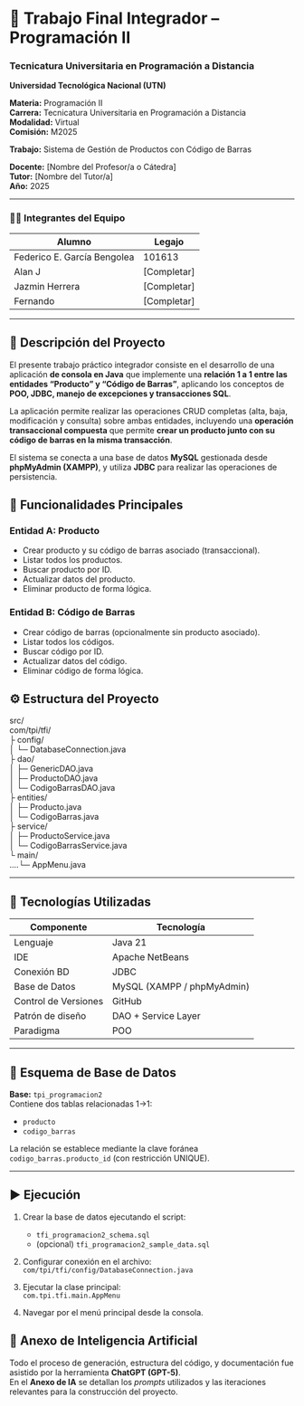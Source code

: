 # 🧾 Trabajo Final Integrador – Programación II 
### Tecnicatura Universitaria en Programación a Distancia
**Universidad Tecnológica Nacional (UTN)**  


**Materia:** Programación II  
**Carrera:** Tecnicatura Universitaria en Programación a Distancia  
**Modalidad:**  Virtual  
**Comisión:** M2025  

**Trabajo:** Sistema de Gestión de Productos con Código de Barras  

**Docente:** [Nombre del Profesor/a o Cátedra]  
**Tutor:** [Nombre del Tutor/a]  
**Año:** 2025  

---

### 👨‍💻 Integrantes del Equipo

| Alumno | Legajo | 
|---------|---------|
| Federico E. García Bengolea | 101613 |
| Alan J | [Completar] | 
| Jazmin Herrera | [Completar] | 
| Fernando  | [Completar] | 

---

## 🧠 Descripción del Proyecto

El presente trabajo práctico integrador consiste en el desarrollo de una aplicación **de consola en Java** que implemente una **relación 1 a 1 entre las entidades “Producto” y “Código de Barras”**, aplicando los conceptos de **POO, JDBC, manejo de excepciones y transacciones SQL**.

La aplicación permite realizar las operaciones CRUD completas (alta, baja, modificación y consulta) sobre ambas entidades, incluyendo una **operación transaccional compuesta** que permite **crear un producto junto con su código de barras en la misma transacción**.

El sistema se conecta a una base de datos **MySQL** gestionada desde **phpMyAdmin (XAMPP)**, y utiliza **JDBC** para realizar las operaciones de persistencia.  



## 🧩 Funcionalidades Principales

### Entidad A: Producto
- Crear producto y su código de barras asociado (transaccional).  
- Listar todos los productos.  
- Buscar producto por ID.  
- Actualizar datos del producto.  
- Eliminar producto de forma lógica.

### Entidad B: Código de Barras
- Crear código de barras (opcionalmente sin producto asociado).  
- Listar todos los códigos.  
- Buscar código por ID.  
- Actualizar datos del código.  
- Eliminar código de forma lógica.


## ⚙️ Estructura del Proyecto

src/  
com/tpi/tfi/  
├ config/  
│ └─ DatabaseConnection.java  
├ dao/  
│ ├─ GenericDAO.java  
│ ├─ ProductoDAO.java  
│ └─ CodigoBarrasDAO.java  
├ entities/  
│ ├─ Producto.java  
│ └─ CodigoBarras.java  
├ service/  
│ ├─ ProductoService.java  
│ └─ CodigoBarrasService.java  
└ main/  
....└─ AppMenu.java

---

## 🧰 Tecnologías Utilizadas

| Componente | Tecnología |
|-------------|-------------|
| Lenguaje | Java 21 |
| IDE | Apache NetBeans |
| Conexión BD | JDBC |
| Base de Datos | MySQL (XAMPP / phpMyAdmin) |
| Control de Versiones | GitHub |
| Patrón de diseño | DAO + Service Layer |
| Paradigma | POO |

---

## 🧾 Esquema de Base de Datos

**Base:** `tpi_programacion2`  
Contiene dos tablas relacionadas 1→1:  
- `producto`  
- `codigo_barras`  

La relación se establece mediante la clave foránea `codigo_barras.producto_id` (con restricción UNIQUE).

---

## ▶️ Ejecución

1. Crear la base de datos ejecutando el script:  
   - `tfi_programacion2_schema.sql`  
   - (opcional) `tfi_programacion2_sample_data.sql`

2. Configurar conexión en el archivo:  
   `com/tpi/tfi/config/DatabaseConnection.java`

3. Ejecutar la clase principal:  
   `com.tpi.tfi.main.AppMenu`

4. Navegar por el menú principal desde la consola.




## 🧾 Anexo de Inteligencia Artificial
Todo el proceso de generación, estructura del código, y documentación fue asistido por la herramienta **ChatGPT (GPT-5)**.   
En el **Anexo de IA** se detallan los *prompts* utilizados y las iteraciones relevantes para la construcción del proyecto.


